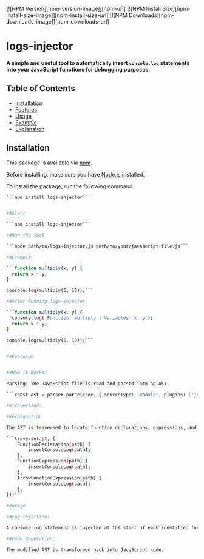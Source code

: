 [![NPM Version][npm-version-image]][npm-url]
[![NPM Install Size][npm-install-size-image]][npm-install-size-url]
[![NPM Downloads][npm-downloads-image]][npm-downloads-url]

# logs-injector

**A simple and useful tool to automatically insert `console.log` statements into your JavaScript functions for debugging purposes.**

## Table of Contents

* [Installation](#installation)
* [Features](#features)
* [Usage](#usage)
* [Example](#example)
* [Explanation](#explanation)

## Installation

This package is available via [npm](https://www.npmjs.com/).

Before installing, make sure you have [Node.js](https://nodejs.org/) installed.

To install the package, run the following command:

```bash
```npm install logs-injector```


##Start

```npm install logs-injector```

##Run the Tool

```node path/to/logs-injector.js path/to/your/javascript-file.js```

##Example

```function multiply(x, y) {
  return x * y;
}

console.log(multiply(5, 10));```

##After Running logs-injector

```function multiply(x, y) {
  console.log('Function: multiply | Variables: x, y');
  return x * y;
}

console.log(multiply(5, 10));```


##Features


##How It Works:

Parsing: The JavaScript file is read and parsed into an AST.

```const ast = parser.parse(code, { sourceType: 'module', plugins: ['jsx'] });```

##Traversing: 

##explanation

The AST is traversed to locate function declarations, expressions, and arrow functions.

```traverse(ast, {
    FunctionDeclaration(path) {
        insertConsoleLog(path);
    },
    FunctionExpression(path) {
        insertConsoleLog(path);
    },
    ArrowFunctionExpression(path) {
        insertConsoleLog(path);
    },
});```

##usage

##Log Injection: 

A console log statement is injected at the start of each identified function.

##Code Generation: 

The modified AST is transformed back into JavaScript code.
